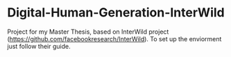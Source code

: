 # Digital-Human-Generation-InterWild
Project for my Master Thesis, based on InterWild project (https://github.com/facebookresearch/InterWild). To set up the enviorment just follow their guide.
